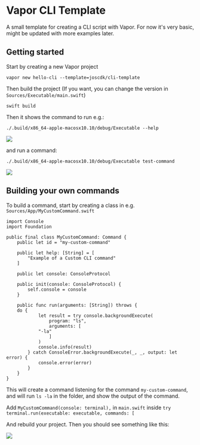 # Vapor CLI Template

A small template for creating a CLI script with Vapor. For now it's very basic, might be updated with more examples later.

## Getting started

Start by creating a new Vapor project

```
vapor new hello-cli --template=joscdk/cli-template
```

Then build the project (If you want, you can change the version in `Sources/Executable/main.swift`)

```
swift build
```

Then it shows the command to run e.g.:

```
./.build/x86_64-apple-macosx10.10/debug/Executable --help
```

<img src="https://user-images.githubusercontent.com/2535140/31347252-bc986340-ace9-11e7-86d1-54f2b8ef0120.png" />

and run a command:

```
./.build/x86_64-apple-macosx10.10/debug/Executable test-command
```

<img src="https://user-images.githubusercontent.com/2535140/31347336-fece9d74-ace9-11e7-9c26-99cbfb06b1b2.png" />

## Building your own commands

To build a command, start by creating a class in e.g. `Sources/App/MyCustomCommand.swift`

```
import Console
import Foundation

public final class MyCustomCommand: Command {
    public let id = "my-custom-command"

    public let help: [String] = [
        "Example of a Custom CLI command"
    ]

    public let console: ConsoleProtocol

    public init(console: ConsoleProtocol) {
        self.console = console
    }

    public func run(arguments: [String]) throws {
	do {
            let result = try console.backgroundExecute(
                program: "ls",
                arguments: [
			"-la"
                ]
            )
            console.info(result)
        } catch ConsoleError.backgroundExecute(_, _, output: let error) {
            console.error(error)
        }
    }
}
```

This will create a command listening for the command `my-custom-command`, and will run `ls -la` in the folder, and show the output of the command.

Add `MyCustomCommand(console: terminal),` in `main.swift` inside `try terminal.run(executable: executable, commands: [`

And rebuild your project. Then you should see something like this:

<img src="https://user-images.githubusercontent.com/2535140/31347618-e36870f4-acea-11e7-9a1b-3293cd5dc456.png" />

